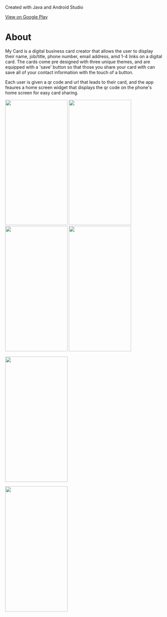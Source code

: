 <p>Created with Java and Android Studio</p>
<a href="https://play.google.com/store/apps/details?id=mycard.mycard">View on Google Play</a>
<h1>About</h1>
<p>
My Card is a digital business card creator that allows the user to display their name, job/title, phone number, email address,
amd 1-4 links on a digital card. The cards come pre designed with three unique themes, and are equipped with a 'save' button so that those you
share your card with can save all of your contact information with the touch of a button.
</p>
<p>
Each user is given a qr code and url that leads to their card, and the app feaures a home screen widget that displays the qr code 
on the phone's home screen for easy card sharing. 
</p>
<div style="flex flex-row">
<Image
  height="400px"
  width="200px"
  src="Screenshot_20230717_022650.png"
  />
  <Image
  height="400px"
  width="200px"
  src="new1.png"
  />
    <Image
  height="400px"
  width="200px"
  src="new2.png"
  />
      <Image
  height="400px"
  width="200px"
  src="new3.png"
  />

  <Image
  height="400px"
  width="200px"
  src="new4.png"
  />

  <Image
  height="400px"
  width="200px"
  src="new5.png"
  />
        
</div>
